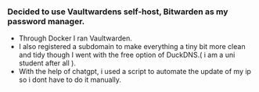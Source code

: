 
### Decided to use Vaultwardens self-host, Bitwarden as my password manager.

- Through Docker I ran Vaultwarden.
-  I also registered a subdomain to make everything a tiny bit more clean and tidy though I went with the free option of DuckDNS.( i am a uni student after all ).
-  With the help of chatgpt, i used a script to automate the update of my ip so i dont have to do it manually.

